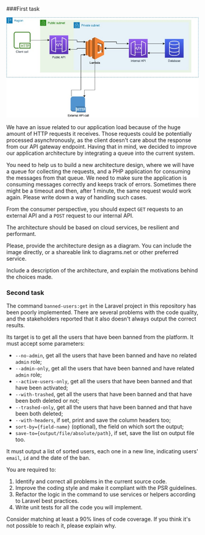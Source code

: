###First task

![current-architecture](storage/images/finance-task.jpg)

We have an issue related to our application load because of the huge amount of HTTP requests it receives. Those requests could be potentially processed asynchronously, as the client doesn't care about the response from our API gateway endpoint. Having that in mind, we decided to improve our application architecture by integrating a queue into the current system.


You need to help us to build a new architecture design, where we will have a queue for collecting the requests, and a PHP application for consuming the messages from that queue. We need to make sure the application is consuming messages correctly and keeps track of errors. Sometimes there might be a timeout and then, after 1 minute, the same request would work again. Please write down a way of handling such cases.

From the consumer perspective, you should expect `GET` requests to an external API and a `POST` request to our internal API.

The architecture should be based on cloud services, be resilient and performant.

Please, provide the architecture design as a diagram. You can include the image directly, or a shareable link to diagrams.net or other preferred service.

Include a description of the architecture, and explain the motivations behind the choices made.

### Second task

The command `banned-users:get` in the Laravel project in this repository has been poorly implemented. 
There are several problems with the code quality, and the stakeholders reported that it also doesn't always output the correct results.

Its target is to get all the users that have been banned from the platform.
It must accept some parameters:
- `--no-admin`, get all the users that have been banned and have no related `admin` role;
- `--admin-only`, get all the users that have been banned and have related `admin` role;
- `--active-users-only`, get all the users that have been banned and that have been activated;
- `--with-trashed`, get all the users that have been banned and that have been both deleted or not;
- `--trashed-only`, get all the users that have been banned and that have been both deleted;
- `--with-headers`, if set, print and save the column headers too;
- `sort-by={field-name}` (optional), the field on which sort the output;
- `save-to={output/file/absolute/path}`, if set, save the list on output file too.

It must output a list of sorted users, each one in a new line, indicating users' `email`, `id` and the date of the ban.

You are required to:

1. Identify and correct all problems in the current source code.
2. Improve the coding style and make it compliant with the PSR guidelines.
3. Refactor the logic in the command to use services or helpers according to Laravel best practices.
4. Write unit tests for all the code you will implement.

Consider matching at least a 90% lines of code coverage. If you think it's not possible to reach it, please explain why.

